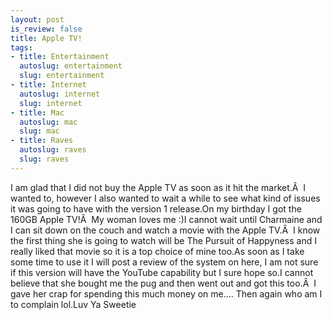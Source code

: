```yaml
--- 
layout: post
is_review: false
title: Apple TV!
tags: 
- title: Entertainment
  autoslug: entertainment
  slug: entertainment
- title: Internet
  autoslug: internet
  slug: internet
- title: Mac
  autoslug: mac
  slug: mac
- title: Raves
  autoslug: raves
  slug: raves
---
```

I am glad that I did not buy the Apple TV as soon as it hit the market.Â  I wanted to, however I also wanted to wait a while to see what kind of issues it was going to have with the version 1 release.On my birthday I got the 160GB Apple TV!Â  My woman loves me :)I cannot wait until Charmaine and I can sit down on the couch and watch a movie with the Apple TV.Â  I know the first thing she is going to watch will be The Pursuit of Happyness and I really liked that movie so it is a top choice of mine too.As soon as I take some time to use it I will post a review of the system on here, I am not sure if this version will have the YouTube capability but I sure hope so.I cannot believe that she bought me the pug and then went out and got this too.Â  I gave her crap for spending this much money on me.... Then again who am I to complain lol.Luv Ya Sweetie
